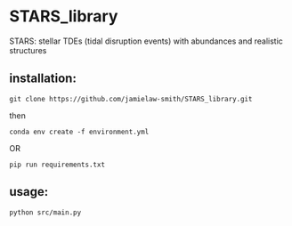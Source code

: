 # STARS_library

STARS: stellar TDEs (tidal disruption events) with abundances and realistic structures

## installation:

`git clone https://github.com/jamielaw-smith/STARS_library.git`

then

`conda env create -f environment.yml`

OR

`pip run requirements.txt`


## usage:

`python src/main.py`
